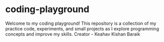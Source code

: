 # coding-playground
Welcome to my coding playground! This repository is a collection of my practice code, experiments, and small projects as I explore programming concepts and improve my skills.
Creator - Keahav Kishan Baraik
